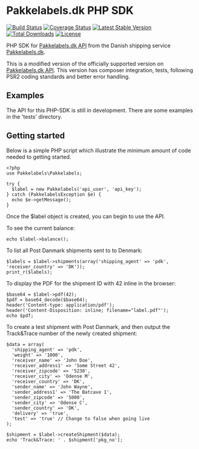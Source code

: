 # Pakkelabels.dk PHP SDK
[![Build Status](https://travis-ci.org/discimport/pakkelabels-dk.svg?branch=master)](https://travis-ci.org/discimport/pakkelabels-dk) [![Coverage Status](https://coveralls.io/repos/discimport/pakkelabels-dk/badge.svg)](https://coveralls.io/r/discimport/pakkelabels-dk) [![Latest Stable Version](https://poser.pugx.org/discimport/pakkelabels/v/stable)](https://packagist.org/packages/discimport/pakkelabels) [![Total Downloads](https://poser.pugx.org/discimport/pakkelabels/downloads)](https://packagist.org/packages/discimport/pakkelabels) [![License](https://poser.pugx.org/discimport/pakkelabels/license)](https://packagist.org/packages/discimport/pakkelabels)

PHP SDK for [Pakkelabels.dk API](https://www.pakkelabels.dk/integration/api/) from the Danish shipping service [Pakkelabels.dk](https://www.pakkelabels.dk). 

This is a modified version of the officially supported version on [Pakkelabels.dk API](https://www.pakkelabels.dk/integration/api/). This version has composer integration, tests, following PSR2 coding standards and better error handling.

## Examples

The API for this PHP-SDK is still in development. There are some examples in the 'tests' directory.

## Getting started

Below is a simple PHP script which illustrate the minimum amount of code needed to getting started.

    <?php
    use Pakkelabels\Pakkelabels;

    try {
      $label = new Pakkelabels('api_user', 'api_key');
    } catch (PakkelabelsException $e) {
      echo $e->getMessage();
    }

Once the $label object is created, you can begin to use the API.

To see the current balance:

    echo $label->balance();

To list all Post Danmark shipments sent to to Denmark:

    $labels = $label->shipments(array('shipping_agent' => 'pdk', 'receiver_country' => 'DK'));
    print_r($labels);

To display the PDF for the shipment ID with 42 inline in the browser:

    $base64 = $label->pdf(42);
    $pdf = base64_decode($base64);
    header('Content-type: application/pdf');
    header('Content-Disposition: inline; filename="label.pdf"');
    echo $pdf;

To create a test shipment with Post Danmark, and then output the Track&Trace number of the newly created shipment:

    $data = array(
      'shipping_agent' => 'pdk',
      'weight' => '1000',
      'receiver_name' => 'John Doe',
      'receiver_address1' => 'Some Street 42',
      'receiver_zipcode' => '5230',
      'receiver_city' => 'Odense M',
      'receiver_country' => 'DK',
      'sender_name' => 'John Wayne',
      'sender_address1' => 'The Batcave 1',
      'sender_zipcode' => '5000',
      'sender_city' => 'Odense C',
      'sender_country' => 'DK',
      'delivery' => 'true',
      'test' => 'true' // Change to false when going live
    );

    $shipment = $label->createShipment($data);
    echo 'Track&Trace: ' . $shipment['pkg_no'];
